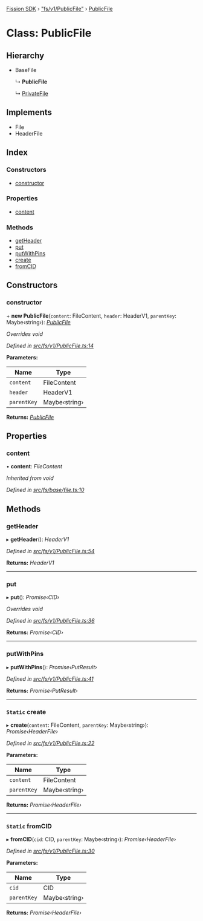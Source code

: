 [Fission SDK](../README.md) › ["fs/v1/PublicFile"](../modules/_fs_v1_publicfile_.md) › [PublicFile](_fs_v1_publicfile_.publicfile.md)

# Class: PublicFile

## Hierarchy

* BaseFile

  ↳ **PublicFile**

  ↳ [PrivateFile](_fs_v1_privatefile_.privatefile.md)

## Implements

* File
* HeaderFile

## Index

### Constructors

* [constructor](_fs_v1_publicfile_.publicfile.md#constructor)

### Properties

* [content](_fs_v1_publicfile_.publicfile.md#content)

### Methods

* [getHeader](_fs_v1_publicfile_.publicfile.md#getheader)
* [put](_fs_v1_publicfile_.publicfile.md#put)
* [putWithPins](_fs_v1_publicfile_.publicfile.md#putwithpins)
* [create](_fs_v1_publicfile_.publicfile.md#static-create)
* [fromCID](_fs_v1_publicfile_.publicfile.md#static-fromcid)

## Constructors

###  constructor

\+ **new PublicFile**(`content`: FileContent, `header`: HeaderV1, `parentKey`: Maybe‹string›): *[PublicFile](_fs_v1_publicfile_.publicfile.md)*

*Overrides void*

*Defined in [src/fs/v1/PublicFile.ts:14](https://github.com/fission-suite/ts-sdk/blob/f59fd0a/src/fs/v1/PublicFile.ts#L14)*

**Parameters:**

Name | Type |
------ | ------ |
`content` | FileContent |
`header` | HeaderV1 |
`parentKey` | Maybe‹string› |

**Returns:** *[PublicFile](_fs_v1_publicfile_.publicfile.md)*

## Properties

###  content

• **content**: *FileContent*

*Inherited from void*

*Defined in [src/fs/base/file.ts:10](https://github.com/fission-suite/ts-sdk/blob/f59fd0a/src/fs/base/file.ts#L10)*

## Methods

###  getHeader

▸ **getHeader**(): *HeaderV1*

*Defined in [src/fs/v1/PublicFile.ts:54](https://github.com/fission-suite/ts-sdk/blob/f59fd0a/src/fs/v1/PublicFile.ts#L54)*

**Returns:** *HeaderV1*

___

###  put

▸ **put**(): *Promise‹CID›*

*Overrides void*

*Defined in [src/fs/v1/PublicFile.ts:36](https://github.com/fission-suite/ts-sdk/blob/f59fd0a/src/fs/v1/PublicFile.ts#L36)*

**Returns:** *Promise‹CID›*

___

###  putWithPins

▸ **putWithPins**(): *Promise‹PutResult›*

*Defined in [src/fs/v1/PublicFile.ts:41](https://github.com/fission-suite/ts-sdk/blob/f59fd0a/src/fs/v1/PublicFile.ts#L41)*

**Returns:** *Promise‹PutResult›*

___

### `Static` create

▸ **create**(`content`: FileContent, `parentKey`: Maybe‹string›): *Promise‹HeaderFile›*

*Defined in [src/fs/v1/PublicFile.ts:22](https://github.com/fission-suite/ts-sdk/blob/f59fd0a/src/fs/v1/PublicFile.ts#L22)*

**Parameters:**

Name | Type |
------ | ------ |
`content` | FileContent |
`parentKey` | Maybe‹string› |

**Returns:** *Promise‹HeaderFile›*

___

### `Static` fromCID

▸ **fromCID**(`cid`: CID, `parentKey`: Maybe‹string›): *Promise‹HeaderFile›*

*Defined in [src/fs/v1/PublicFile.ts:30](https://github.com/fission-suite/ts-sdk/blob/f59fd0a/src/fs/v1/PublicFile.ts#L30)*

**Parameters:**

Name | Type |
------ | ------ |
`cid` | CID |
`parentKey` | Maybe‹string› |

**Returns:** *Promise‹HeaderFile›*

